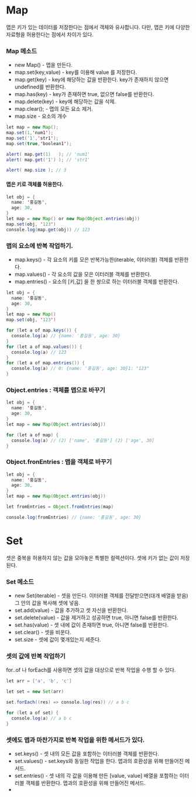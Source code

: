 # Map
맵은 키가 있는 데이터를 저장한다는 점에서 객체와 유사합니다. 다만, 맵은 키에 다양한 자료형을 허용한다는 점에서 차이가 있다.

### Map 메소드
* new Map() - 맵을 만든다.
* map.set(key,value) - key를 이용해 value 를 저장한다.
* map.get(key) - key에 해당하는 값을 반환한다. key가 존재하지 않으면 undefined를 반환한다.
* map.has(key) - key가 존재하면 true, 없으면 false를 반환한다.
* map.delete(key) - key에 해당하는 값을 삭제.
* map.clear(); - 맵의 모든 요소 제거.
* map.size - 요소의 개수
```java
let map = new Map();
map.set(1,'num1');
map.set('1','str1');
map.set(true,'boolean1');

alert( map.get(1)   ); // 'num1'
alert( map.get('1') ); // 'str1'

alert( map.size ); // 3
```

#### 맵은 키로 객체를 허용한다.
```java
let obj = {
  name: '홍길동',
  age: 30,
}
let map = new Map() or new Map(Object.entries(obj))
map.set(obj, '123')
console.log(map.get(obj)) // 123
```

### 맵의 요소에 반복 작업하기.
* map.keys() - 각 요소의 키를 모은 반복가능한(iterable, 이터러블) 객체를 반환한다.
* map.values() - 각 요소의 값을 모은 이터러블 객체를 반환한다.
* map.entries() - 요소의 [키,값] 을 한 쌍으로 하는 이터러블 객체를 반환한다.

```java
let obj = {
  name: '홍길동',
  age: 30,
}
let map = new Map()
map.set(obj, '123')

for (let a of map.keys()) {
  console.log(a) // {name: '홍길동', age: 30}
}
for (let a of map.values()) {
  console.log(a) // 123
}
for (let a of map.entries()) {
  console.log(a) // 0: {name: '홍길동', age: 30}1: "123"
}
```
### Object.entries : 객체를 맵으로 바꾸기

```java
let obj = {
  name: '홍길동',
  age: 30,
}
let map = new Map(Object.entries(obj))

for (let a of map) {
  console.log(a) // (2) ['name', '홍길동'] (2) ['age', 30]
}
```
### Object.fronEntries : 맵을 객체로 바꾸기
```java
let obj = {
  name: '홍길동',
  age: 30,
}
let map = new Map(Object.entries(obj))

let fromEntries = Object.fromEntries(map)

console.log(fromEntries) // {name: '홍길동', age: 30}
```
# Set
셋은 중복을 허용하지 않는 값을 모아놓은 특별한 컬렉션이다. 셋에 키가 없는 값이 저장된다.

### Set 메소드
* new Set(iterable) - 셋을 만든다. 이터러블 객체를 전달받으면(대개 배열을 받음) 그 안의 값을 복사해 셋에 넣음.
* set.add(value) - 값을 추가하고 셋 자신을 반환한다.
* set.delete(value) - 값을 제거하고 성공하면 true, 아니면 false를 반환한다.
* set.has(value) - 셋 내에 값이 존재하면 true, 아니면 false를 반환한다.
* set.clear() - 셋을 비운다.
* set.size - 셋에 값이 몇개있는지 세준다.

### 셋의 값에 반복 작업하기
for..of 나 forEach를 사용하면 셋의 값을 대상으로 반복 작업을 수행 할 수 있다.
```java
let arr = ['a', 'b', 'c']

let set = new Set(arr)

set.forEach((res) => console.log(res)) // a b c

for (let a of set) {
  console.log(a) // a b c
}
```
### 셋에도 맵과 마찬가지로 반복 작업을 위한 메서드가 있다.
* set.keys() - 셋 내의 모든 값을 포함하는 이터러블 객체를 반환한다.
* set.values() - set.keys와 동일한 작업을 한다. 맵과의 호환성을 위해 만들어진 메서드.
* set.entries() - 셋 내의 각 값을 이용해 만든 [value, value] 배열을 포함하는 이터러블 객체를 반환한다. 맵과의 호환성을 위해 만들어진 메서드.
* 
